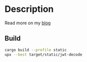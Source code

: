 # Description

Read more on my [blog]([https://tpapad.com](https://tpapad.com/posts/simple-jwt-parser-written-in-rust/))

## Build

```bash
cargo build --profile static
upx --best target/static/jwt-decode
```

